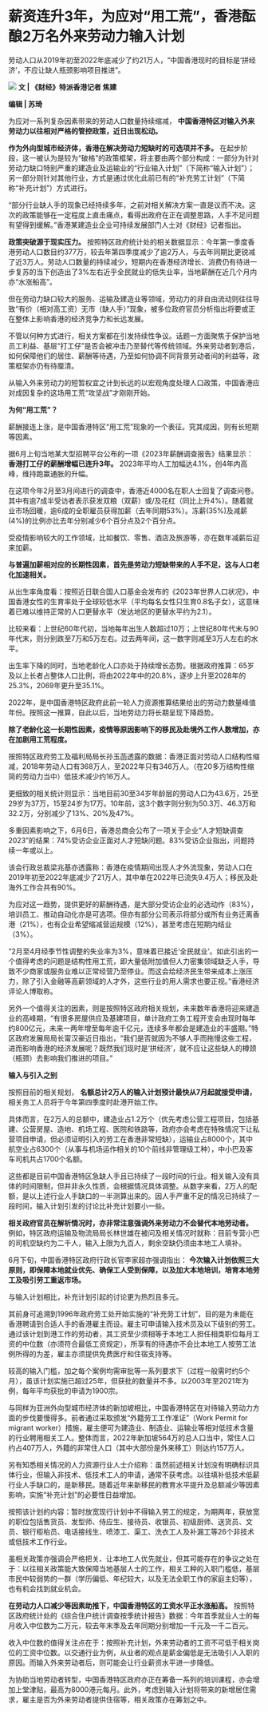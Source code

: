 

# 薪资连升3年，为应对“用工荒”，香港酝酿2万名外来劳动力输入计划

劳动人口从2019年初至2022年底减少了约21万人，“中国香港现时的目标是‘拼经济’，不应让缺人瓶颈影响项目推进”。

![](https://inews.gtimg.com/om_bt/Oo777bUesAt5ZwhvVCnajS3RJtC4Jzu7TpDyRyswvxowkAA/1000)
**文 | 《财经》特派香港记者 焦建**

**编辑 | 苏琦**

为应对一系列复杂因素带来的劳动人口数量持续缩减， **中国香港特区对输入外来劳动力以往相对严格的管控政策，近日出现松动。**

**作为外向型城市经济体，香港在解决劳动力短缺时的可选项并不多。**
在起步阶段，这一被认为是较为“破格”的政策框架，将主要由两个部分构成：一部分为针对劳动力缺口特别严重的建造业及运输业的“行业输入计划”（下简称“输入计划”）；另一部分则针对其他行业，方式是通过优化此前已有的“补充劳工计划”（下简称“补充计划”）方式进行。

“部分行业缺人手的现象已经持续多年，之前对相关解决方案一直是议而不决。这次的政策能够在一定程度上直击痛点，看得出政府在正在调整思路，人手不足问题有望得到缓解。”香港某建造业企业可持续发展部门人士对《财经》记者指出。

**政策突破源于现实压力。**
按照特区政府统计处的相关数据显示：今年第一季度香港劳动人口数目约377万，较去年第四季度减少了逾2万人，与去年同期比更锐减了近3万人。劳动人口数量的持续减少，短期内在香港经济增长、消费仍有待进一步复苏的当下创造出了3%左右近乎全民就业的低失业率，当地薪酬在近几个月内亦“水涨船高”。

但在劳动力缺口较大的服务、运输及建造业等领域，劳动力的非自由流动则往往导致“有价（相对高工资）无市（缺人手）”现象，被多位政府官员分析指出将要或正在整体上影响香港的经济竞争力和长远发展。

不管以何种方式进行，相关方案都在引发持续性争议。话题一方面聚焦于保护当地员工利益、基层“打工仔”是否会被冲击乃至替代等传统领域。外来劳动者到港后，如何保障他们的居住、薪酬等待遇，乃至如何协调不同背景劳动者间的利益等，政策框架亦仍有待厘清。

从输入外来劳动力的短暂权宜之计到长远的以宏观角度处理人口政策，中国香港应对成因复杂的这场用工荒“攻坚战”才刚刚开始。

**为何“用工荒”？**

薪酬接连上涨，是中国香港特区“用工荒”现象的一个表征。究其成因，则有长短期等因素。

据6月上旬当地某大型招聘平台公布的一项《2023年薪酬调查报告》结果显示： **香港打工仔的薪酬增幅已连升3年。**
2023年平均人工加幅达4.1%，创4年内高峰，维持跑赢通胀的升幅。

在这项今年2月至3月间进行的调查中，香港近4000名在职人士回复了调查问卷。其中有逾7成半受访者表示获发双粮（双薪）或/及花红（同比上升4%）。随着就业市场回暖，逾6成的全职雇员获得加薪（去年同期53%）。冻薪(35%)及减薪(4%)的比例亦比去年分别减少6个百分点及2个百分点。

受疫情影响较大的工作领域，比如餐饮、零售、酒店及旅游等，亦在数年减薪后迎来加薪。

**与普遍加薪相对应的长期性因素，首先是劳动力短缺带来的人手不足，这与人口老化加速相关。**

从出生率角度看：按照近日联合国人口基金会发布的《2023年世界人口状况》，中国香港女性的生育率处于全球较低水平（平均每名女性只生育0.8名子女），这意味着已难以维持正常的人口更替水平（发达地区的更替水平约为2.1）。

比较来看：上世纪60年代初，当地每年出生人数超过10万；上世纪80年代末与90年代末，则分别跌至7万和5万左右。过去两年间，这一数字则减至3万人左右的水平。

出生率下降的同时，当地老龄化人口亦处于持续增长态势。根据政府推算：65岁及以上长者占整体人口比例，将由2022年中的20.8%，逐步上升至2028年的25.3%，2069年更升至35.1%。

2022年，是中国香港特区政府此前一轮人力资源推算结果给出的劳动力数量峰值年份。按照这一推算，自此以后，当地劳动力将长期呈现下降趋势。

**除了老龄化这一长期性因素，疫情等原因影响下的移民及赴境外工作人数增加，亦在加剧用工荒程度。**

按照特区政府劳工及福利局局长孙玉菡透露的数据：香港正面对劳动人口结构性缩减，2018年劳动人口有368万人，至2022年只有346万人。（在20多万结构性缩简的劳动力当中）低技术减少约16万人。

更细致的相关统计则显示：当地目前30至34岁年龄层的劳动人口为43.6万，25至29岁为37万，15至24岁为17万。10年前，这3个数字则分别为50.3万、46.3万和32.2万，分别减少了13%、20%及47%。

多重因素影响之下，6月6日，香港总商会公布了一项关于企业“人才短缺调查2023”的结果：74%受访企业正面对人才短缺问题。83%受访企业指出，问题持续一年或以上。

该会行政总裁梁兆基亦透露称：香港在疫情期间出现人才外流现象，劳动人口在2019年初至2022年底减少了21万人，其中单在2022年已流失9.4万人；移民及赴海外工作合共有90%。

为应对这一趋势，提供更好的薪酬待遇，是大部分受访企业的必选动作（83%），培训员工、推动自动化亦是可选项。但亦有部分公司表示将部分或所有业务迁离香港（21%），也有企业希望缩减营运规模（12%），甚至考虑在短期内结业（3%）。

“2月至4月经季节性调整的失业率为3%，意味着已接近‘全民就业’。如此引出的一个值得考虑的问题是结构性用工荒，即大量低附加值但人力密集领域缺乏人手，导致不少商家或服务业难以正常经营乃至停业。而这会给经济民生带来成本上涨压力，除了引入金融等高薪领域的人才外，这些行业的用人需求也要正视。”香港经济评论人博取称。

另外一个值得关注的因素，则是按照特区政府相关规划，未来数年香港将迎来建造业的高峰期，“有很多房屋供应及基建项目，单计政府工务工程开支会由现时每年约800亿元，未来一两年增至每年逾千亿元，连续多年都会是建造业的丰盛期。”特区政府发展局局长甯汉豪近日指出，“我们是否就因为不够人手而拖慢这些工程，进而影响香港的经济发展呢？既然我们现时是‘拼经济’，就不应让这些缺人的樽颈（瓶颈）去影响我们推进的项目。”

**输入与引入之别**

按照目前的相关规划， **名额总计2万人的输入计划预计最快从7月起就接受申请，** 相关务工人员将于今年第四季度时赴港开始工作。

具体而言，在2万人的总额中，建造业占1.2万个（优先考虑公营工程项目，包括基建、公营房屋、造地、机场工程、医院和铁路等，政府亦会考虑在特殊情况下让私营项目申请，但必须证明引入的劳工在香港非常短缺），运输业占8000个，其中航空业占6300个（从事与机场运作相关的10个前线非管理级工种），中小巴及客车司机共占1700个名额。

这些都是目前中国香港特区急缺人手且已持续了一段时间的行业。相关输入没有具体的时间限制，但并非永久性质，会根据情况具体调整。从数字来看，2万人的配额，是以上述行业人手缺口的一半测算出来的。因人手严重不足的情况已持续了一段时间，输入计划引发的讨论比补充计划要小一些。

**相关政府官员在解析情况时，亦非常注意强调外来劳动力不会替代本地劳动者。**
例如，特区政府运输及物流局局长林世雄在被问及相关情况时就称：目前专营小巴的司机空缺约为二千人，输入上限为九百人，剩余空缺仍须由本地工人填补。

6月下旬，中国香港特区政府行政长官李家超亦强调指出：
**今次输入计划依照三大原则，即保障本地就业优先、确保工人受到保障，以及加大本地培训，培育本地劳工及吸引劳工重返市场。**

与输入计划相比，补充计划引起的讨论更为热烈且多元。

其前身可追溯到1996年政府劳工处开始实施的“补充劳工计划”，目的是为未能在香港聘请到合适人手的香港雇主而设。雇主可申请输入技术员及以下级别的劳工。通过该计划到港工作的劳动者，其工资至少须相等于本地工人担任相类职位每月工资的中位数（亦须符合最低工资规定），所享有的待遇亦不会比本地工人按劳工法例所得的为差，雇主亦须提供免费医疗和住宿支持等。

较高的输入门槛，加之每个案例均需审批等一系列要求下（过程一般需时约5个月），虽该计划实施已超过25年，但获批的数量并不多。以2003年至2021年为例，每年平均获批的申请为1900宗。

与同样为亚洲外向型城市经济体的新加坡相比，中国香港特区在对待输入劳动力方面的步伐要慢得多。前者通过采取颁发“外籍劳工工作准证”（Work Permit
for migrant
worker）措施，雇主便可为建造业、制造业、运输业等相对低技术含量的行业聘用相关工人。整体而言，2022年新加坡564万的总人口当中，常住人口约占407万人，外籍的非常住人口（其中大部份是外来移工）则达约157万人。

另有知悉相关情况的人力资源行业人士介绍称：虽然前述相关计划没有明确标识具体行业，但输入非技术、低技术工人的申请，通常不获考虑。以往填补低技术低薪行业人手缺口的，是新移民。随着近年来新移民的教育水平提升及总额减少等因素影响，实施“补充计划”的必要性日益增加。

按照该计划的内容：暂时放宽现行计划中不得输入劳工的规定，为期两年，获放宽的职位包括售货员、发型师、侍应生、接待员、收银员、初级厨师、送货员、文员、银行柜枱员、电话接线生、喷漆工、渠工、洗衣工人及补漏工等26个非技术或低技术工作行业。

虽相关政策亦强调会严格把关、让本地工人优先就业，但其可能存在的争议之处在于：以往相关政策能大致保障当地基层人士的工作，相关工种的入职门槛低，基层市民中较弱势的一群（学历偏低、年纪较大，以及无法全职工作的家庭主妇等），也有机会找到就业机会。

**在劳动力人口减少等因素助推下，中国香港特区的工资水平正水涨船高。**
按照特区政府统计处的《综合住户统计调查按季统计报告》数据：今年首季就业人士的每月收入中位数为二万元，较去年末季及去年同期分别增加一千元及一千二百元。

收入中位数的值得关注点在于：按照补充计划，外来劳动者的工资不可低于相关岗位的工资中位数。以交通行业为例，从业者的观点是薪金偏低是无法吸引人入职的原因。而输入外来劳动者后，则可能会让行业薪资水平进一步降低。

为协助当地劳动者转型，中国香港特区政府亦正在筹备一系列的培训课程，亦会增加上堂津贴，最高为8000港元每月。此外，考虑到输入计划将带来的新增居住需求，雇主是否为外来劳动者提供住宿等，相关政策亦在筹划之中。

